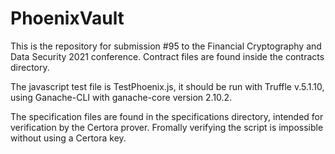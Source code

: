 # PhoenixVault

This is the repository for submission #95 to the Financial Cryptography and Data Security 2021 conference.
Contract files are found inside the contracts directory.

The javascript test file is TestPhoenix.js, it should be run with Truffle v.5.1.10, using Ganache-CLI with ganache-core version 2.10.2.

The specification files are found in the specifications directory, intended for verification by the Certora prover. Fromally verifying the script is impossible without using a Certora key.
